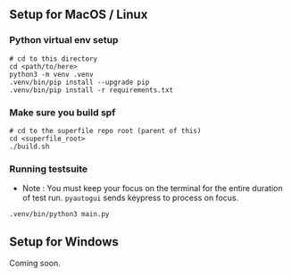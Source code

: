 ## Setup for MacOS / Linux


### Python virtual env setup
```
# cd to this directory
cd <path/to/here>
python3 -m venv .venv
.venv/bin/pip install --upgrade pip
.venv/bin/pip install -r requirements.txt
```

### Make sure you build spf
```
# cd to the superfile repo root (parent of this)
cd <superfile_root>
./build.sh
```

### Running testsuite
- Note : You must keep your focus on the terminal for the entire duration of test run. `pyautogui` sends keypress to process on focus.
```
.venv/bin/python3 main.py
```
## Setup for Windows
Coming soon.